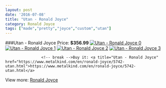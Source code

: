 ```yaml
---
layout: post
date: '2016-07-08'
title: "Utan - Ronald Joyce"
category: Ronald Joyce
tags: ["made","pretty","joyce","custom","utan"]
---
```

###Utan - Ronald Joyce
Price: **$356.99**
<a href="https://www.metalkind.com/en/ronald-joyce/5742-utan.html"><img src="http://img.metalkind.com/12642-thickbox_default/utan.jpg" alt="Utan - Ronald Joyce 0" /></a>
<a href="https://www.metalkind.com/en/ronald-joyce/5742-utan.html"><img src="http://img.metalkind.com/12643-thickbox_default/utan.jpg" alt="Utan - Ronald Joyce 1" /></a>
<a href="https://www.metalkind.com/en/ronald-joyce/5742-utan.html"><img src="http://img.metalkind.com/12644-thickbox_default/utan.jpg" alt="Utan - Ronald Joyce 2" /></a>
<a href="https://www.metalkind.com/en/ronald-joyce/5742-utan.html"><img src="http://img.metalkind.com/12645-thickbox_default/utan.jpg" alt="Utan - Ronald Joyce 3" /></a>


					<!-- break -->Buy it: <a title="Utan - Ronald Joyce" href="https://www.metalkind.com/en/ronald-joyce/5742-utan.html">https://www.metalkind.com/en/ronald-joyce/5742-utan.html</a>
View more: [Ronald Joyce](https://www.metalkind.com/en/110-ronald-joyce)
